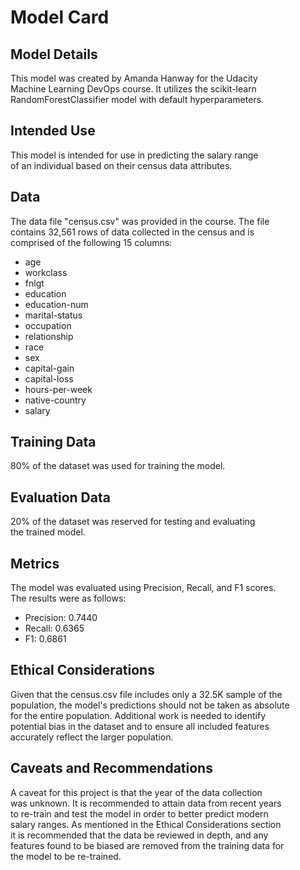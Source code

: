 # Model Card  

## Model Details  
This model was created by Amanda Hanway for the Udacity   
Machine Learning DevOps course. It utilizes the scikit-learn   
RandomForestClassifier model with default hyperparameters.  

## Intended Use  
This model is intended for use in predicting the salary range   
of an individual based on their census data attributes.  

## Data  
The data file "census.csv" was provided in the course. The file   
contains 32,561 rows of data collected in the census and is   
comprised of the following 15 columns:  
- age
- workclass
- fnlgt
- education
- education-num
- marital-status
- occupation
- relationship
- race
- sex
- capital-gain
- capital-loss
- hours-per-week
- native-country
- salary

## Training Data   
80% of the dataset was used for training the model.   

## Evaluation Data   
20% of the dataset was reserved for testing and evaluating    
the trained model.    

## Metrics  
The model was evaluated using Precision, Recall, and F1 scores.  
The results were as follows:  
- Precision: 0.7440  
- Recall: 0.6365  
- F1: 0.6861  

## Ethical Considerations
Given that the census.csv file includes only a 32.5K sample of the  
population, the model's predictions should not be taken as absolute   
for the entire population. Additional work is needed to identify   
potential bias in the dataset and to ensure all included features    
accurately reflect the larger population.  

## Caveats and Recommendations
A caveat for this project is that the year of the data collection  
was unknown. It is recommended to attain data from recent years  
to re-train and test the model in order to better predict modern  
salary ranges. As mentioned in the Ethical Considerations section  
it is recommended that the data be reviewed in depth, and any       
features found to be biased are removed from the training data for  
the model to be re-trained.  







